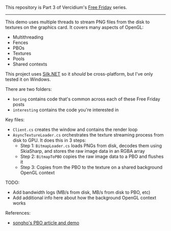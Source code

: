 This repository is Part 3 of Vercidium's [Free Friday](https://www.patreon.com/posts/100857028) series.

---

This demo uses multiple threads to stream PNG files from the disk to textures on the graphics card. It covers many aspects of OpenGL:
- Multithreading
- Fences
- PBOs
- Textures
- Pools
- Shared contexts

This project uses [Silk.NET](https://github.com/dotnet/Silk.NET) so it *should* be cross-platform, but I've only tested it on Windows.

There are two folders:
- `boring` contains code that's common across each of these Free Friday posts
- `interesting` contains the code you're interested in

Key files:
- `Client.cs` creates the window and contains the render loop
- `AsyncTextureLoader.cs` orchestrates the texture streaming process from disk to GPU. It does this in 3 steps:
  - Step 1: `BitmapLoader.cs` loads PNGs from disk, decodes them using SkiaSharp, and stores the raw image data in an RGBA array
  - Step 2: `BitmapToPBO` copies the raw image data to a PBO and flushes it
  - Step 3:  Copies from the PBO to the texture on a shared background OpenGL context

TODO:
- Add bandwidth logs (MB/s from disk, MB/s from disk to PBO, etc)
- Add additional info here about how the background OpenGL context works

References:
- [songho's PBO article and demo](https://www.songho.ca/opengl/gl_pbo.html)